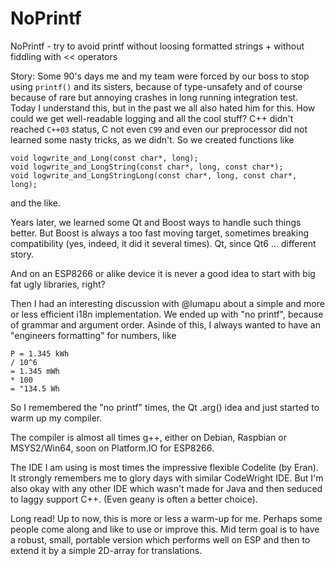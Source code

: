 # NoPrintf
NoPrintf - try to avoid printf without loosing formatted strings + without fiddling with &lt;&lt; operators

Story:
Some 90's days me and my team were forced by our boss to stop using `printf()` and its sisters, because of type-unsafety and of course because of rare but annoying crashes in long running integration test. Today I understand this, but in the past we all also hated him for this. How could we get well-readable logging and all the cool stuff?
C++ didn't reached `C++03` status, C not even `C99` and even our preprocessor did not learned some nasty tricks, as we didn't.
So we created functions like
```
void logwrite_and_Long(const char*, long);
void logwrite_and_LongString(const char*, long, const char*);
void logwrite_and_LongStringLong(const char*, long, const char*, long);
```
and the like.

Years later, we learned some Qt and Boost ways to handle such things better. But Boost is always a too fast moving target, sometimes breaking compatibility (yes, indeed, it did it several times). Qt, since Qt6 ... different story.

And on an ESP8266 or alike device it is never a good idea to start with big fat ugly libraries, right?

Then I had an interesting discussion with @lumapu about a simple and more or less efficient i18n implementation. We ended up with "no printf", because of grammar and argument order.
Asinde of this, I always wanted to have an "engineers formatting" for numbers, like
```
P = 1.345 kWh
/ 10^6
= 1.345 mWh
* 100
= "134.5 Wh
```
So I remembered the "no printf" times, the Qt .arg() idea and just started to warm up my compiler.

The compiler is almost all times g++, either on Debian, Raspbian or MSYS2/Win64, soon on Platform.IO for ESP8266.

The IDE I am using is most times the impressive flexible Codelite (by Eran). It strongly remembers me to glory days with similar CodeWright IDE. But I'm also okay with any other IDE which wasn't made for Java and then seduced to laggy support C++. (Even geany is often a better choice).

Long read! 
Up to now, this is more or less a warm-up for me. Perhaps some people come along and like to use or improve this.
Mid term goal is to have a robust, small, portable version which performs well on ESP and then to extend it by a simple 2D-array for translations.

